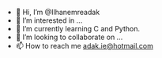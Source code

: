 - 👋 Hi, I’m @Ilhanemreadak
- 👀 I’m interested in ...
- 🌱 I’m currently learning C and Python.
- 💞️ I’m looking to collaborate on ...
- 📫 How to reach me adak.ie@hotmail.com

<!---
Ilhanemreadak/Ilhanemreadak is a ✨ special ✨ repository because its `README.md` (this file) appears on your GitHub profile.
You can click the Preview link to take a look at your changes.
--->
